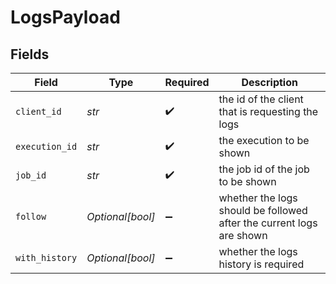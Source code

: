 # LogsPayload


## Fields

| Field                                                                | Type                                                                 | Required                                                             | Description                                                          |
| -------------------------------------------------------------------- | -------------------------------------------------------------------- | -------------------------------------------------------------------- | -------------------------------------------------------------------- |
| `client_id`                                                          | *str*                                                                | :heavy_check_mark:                                                   | the id of the client that is requesting the logs                     |
| `execution_id`                                                       | *str*                                                                | :heavy_check_mark:                                                   | the execution to be shown                                            |
| `job_id`                                                             | *str*                                                                | :heavy_check_mark:                                                   | the job id of the job to be shown                                    |
| `follow`                                                             | *Optional[bool]*                                                     | :heavy_minus_sign:                                                   | whether the logs should be followed after the current logs are shown |
| `with_history`                                                       | *Optional[bool]*                                                     | :heavy_minus_sign:                                                   | whether the logs history is required                                 |